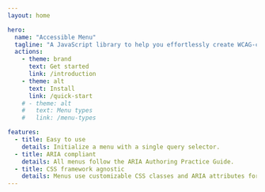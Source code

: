 ```yaml
---
layout: home

hero:
  name: "Accessible Menu"
  tagline: "A JavaScript library to help you effortlessly create WCAG-compliant menus in the DOM."
  actions:
    - theme: brand
      text: Get started
      link: /introduction
    - theme: alt
      text: Install
      link: /quick-start
    # - theme: alt
    #   text: Menu types
    #   link: /menu-types

features:
  - title: Easy to use
    details: Initialize a menu with a single query selector.
  - title: ARIA compliant
    details: All menus follow the ARIA Authoring Practice Guide.
  - title: CSS framework agnostic
    details: Menus use customizable CSS classes and ARIA attributes for all transitions.
---
```

